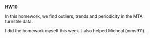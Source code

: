 **HW10**

In this homework, we find outliers, trends and periodicity in the MTA turnstile data.

I did the homework myself this week. I also helped Micheal (mms911). 
